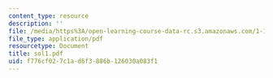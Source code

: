 ```yaml
---
content_type: resource
description: ''
file: /media/https%3A/open-learning-course-data-rc.s3.amazonaws.com/1-124j-foundations-of-software-engineering-fall-2000/f776cf027c1ad6f3886b126030a083f1_sol1.pdf
file_type: application/pdf
resourcetype: Document
title: sol1.pdf
uid: f776cf02-7c1a-d6f3-886b-126030a083f1
---
```

